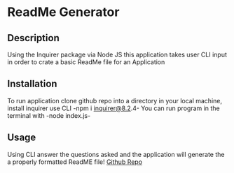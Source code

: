 # ReadMe Generator

## Description

Using the Inquirer package via Node JS this application takes user CLI input in order to crate a basic ReadMe file for an Application

## Installation

To run application clone github repo into a directory in your local machine, install inquirer use CLI  -npm i inquirer@8.2.4- You can run program in the terminal with -node index.js-

## Usage

Using CLI answer the questions asked and the application will generate the a properly formatted ReadME file!
[Github Repo](https://github.com/IvanFelipeEscobar/README-Generator)

